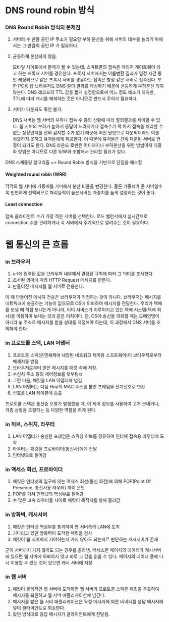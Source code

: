 # DNS round robin 방식

### DNS Round Robin 방식의 문제점

1. 서버의 수 만큼 공인 IP 주소가 필요함 부하 분산을 위해 서버의 대수를 늘리기 위해서는 그 만큼의 공인 IP 가 필요하다.

2. 균등하게 분산되지 않음. 

   모바일 사이트에서 문제가 될 수 있는데, 스마트폰의 접속은 캐리어 게이트웨이 라고 하는 프록시 서버를 경유한다. 프록시 서버에서는 이름변환 결과가 일정 시간 동안 캐싱되므로 같은 프록시 서버를 경유하는 접속은 항상 같은 서버로 접속된다. 또한 PC용 웹 브라우저도 DNS 질의 결과를 캐싱하기 때문에 균등하게 부하분산 되지 않는다. DNS 레코드의 TTL 값을 짧게 설정함으로써 어느 정도 해소가 되지만, TTL에 따라 캐시를 해제하는 것은 아니므로 반드시 주의가 필요하다.

3. 서버가 다운되도 확인 불가.

   DNS 서버는 웹 서버의 부하나 접속 수 등의 상황에 따라 질의결과를 제어할 수 없다. 웹 서버의 부하가 높아서 응답이 느려지거나 접속수가 꽉 차서 접속을 처리할 수 없는 상황인지를 전혀 감지할 수가 없기 때문에 어떤 원인으로 다운되더라도 이를 검출하지 못하고 유저들에게 제공한다. 이 때문에 유저들은 간혹 다운된 서버로 연결이 되기도 한다. DNS 라운드 로빈은 어디까지나 부하분산을 위한 방법이지 다중화 방법은 아니므로 다른 S/W와 조합해서 관리할 필요가 있다.



DNS 스케줄링 알고리즘 => Round Robin 방식을 기반으로 단점을 해소함

#### Weighted round robin (WRR)

각각의 웹 서버에 가중치를 가미해서 분산 비율을 변경한다. 물론 가중치가 큰 서버일수록 빈번하게 선택되므로 처리능력이 높은서버는 가중치를 높게 설정하는 것이 좋다.



#### Least connection

접속 클라이언트 수가 가장 적은 서버를 선택한다. 로드 밸런서에서 실시간으로 connection 수를 관리하거나 각 서버에서 주기적으로 알려주는 것이 필요하다.



# 웹 통신의 큰 흐름



### in 브라우저

1. url에 입력된 값을 브라우저 내부에서 결정된 규칙에 따라 그 의미를 조사한다.
2. 조사된 의미에 따라 HTTP Request 메세지를 만든다.
3. 만들어진 메시지를 웹 서버로 전송한다.

이 때 만들어진 메시지 전송은 브라우저가 직접하는 것이 아니다. 브라우저는 메시지를 네트워크에 송출하는 기능이 없으므로 OS에 의뢰하여 메시지를 전달한다. 우리가 택배를 보낼 때 직접 보내는게 아니라, 이미 서비스가 이루어지고 있는 택배 시스템(택배 회사)을 이용하여 보내는 것과 같은 이치이다. 단, OS에 송신을 의뢰할 때는 도메인명이 아니라 ip 주소로 메시지를 받을 상대를 지정해야 하는데, 이 과정에서 DNS 서버를 조회해야 한다.



### in 프로토콜 스택, LAN 어댑터

1. 프로토콜 스택(운영체제에 내장된 네트워크 제어용 스프트웨어)이 브라우저로부터 메세지를 받음
2. 브라우저로부터 받은 메시지를 패킷 속에 저장.
3. 수신처 주소 등의 제어정보를 덧부팅ㅁ
4. 그런 다음, 패킷을 LAN 어댑터에 넘김
5. LAN 어댑터는 다음 Hop의 MAC 주소를 붙인 프레임을 전기신호로 변환
6. 신호를 LAN 케이블에 송출

프로토콜 스택은 통신중 오류가 발생했을 때, 이 제어 정보를 사용하여 고쳐 보내거나, 각종 상황을 조절하는 등 다양한 역할을 하게 된다. 



### in 허브, 스위치, 라우터

1. LAN 어댑터가 송신한 프레임은 스위칭 허브를 경유하여 인터넷 접속용 라우터에 도착
2. 라우터는 패킷을 프로바이더(통신사)에게 전달
3. 인터넷으로 들어감



### in 액세스 회선, 프로바이더

1. 패킷은 인터넷의 입구에 잇는 액세스 회선(통신 회전)에 의해 POP(Point Of Presence, 통신사용 라우터) 까지 운반
2. POP를 거쳐 인터넷의 핵심부로 들어감
3. 수 많은 고속 라우터들 사이로 패킷이 목적지를 향해 흘러감



### in 방화벽, 캐시서버

1. 패킷은 인터넷 핵심부를 통과하여 웹 서버측의 LAN에 도착
2. 기다리고 있던 방화벽이 도착한 패킷을 검사
3. 패킷이 웹 서버까지 가야하는지 가지 않아도 되는지르 판단하는 캐시서버가 존재

굳이 서버까지 가지 않아도 되는 경우를 골라냄. 액세스한 페이지의 데이터가 캐시서버에 있으면 웹 서버에 의뢰하지 않고 바로 그 값을 읽을 수 있다. 페이지의 데이터 중에 다시 이용할 수 있는 것이 있으면 캐시 서버에 저장



### in 웹 서버

1. 패킷이 물리적인 웹 서버에 도착하면 웹 서버의 프로토콜 스택은 패킷을 추출하여 메시지를 복원하고 웹 서버 애플리케이션에 넘긴다.
2. 메시지를 받은 웹 서버 애플리케이션은 요청 메시지에 따른 데이터를 응답 메시지에 넣어 클라이언트로 회송한다.
3. 왔던 방식대로 응답 메시지가 클라이언트에게 전달됨.
